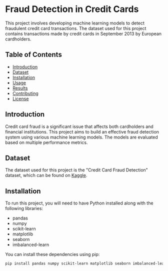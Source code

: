 # Fraud Detection in Credit Cards

This project involves developing machine learning models to detect fraudulent credit card transactions. The dataset used for this project contains transactions made by credit cards in September 2013 by European cardholders.

## Table of Contents
- [Introduction](#introduction)
- [Dataset](#dataset)
- [Installation](#installation)
- [Usage](#usage)
- [Results](#results)
- [Contributing](#contributing)
- [License](#license)

## Introduction
Credit card fraud is a significant issue that affects both cardholders and financial institutions. This project aims to build an effective fraud detection system using various machine learning models. The models are evaluated based on multiple performance metrics.

## Dataset
The dataset used for this project is the "Credit Card Fraud Detection" dataset, which can be found on [Kaggle](https://www.kaggle.com/mlg-ulb/creditcardfraud).

## Installation
To run this project, you will need to have Python installed along with the following libraries:
- pandas
- numpy
- scikit-learn
- matplotlib
- seaborn
- imbalanced-learn

You can install these dependencies using pip:
```bash
pip install pandas numpy scikit-learn matplotlib seaborn imbalanced-learn
